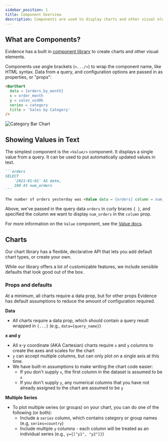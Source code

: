 ```yaml
---
sidebar_position: 1
title: Component Overview
description: Components are used to display charts and other visual elements
---
```


## What are Components?

Evidence has a built in [component library](/components/all-components) to create charts and other visual elements.

Components use angle brackets (`<.../>`) to wrap the component name, like HTML syntax. Data from a query, and configuration options are passed in as properties, or "props":

```html
<BarChart 
  data = {orders_by_month} 
  x = order_month
  y = sales_usd0k 
  series = category
  title = 'Sales by Category'
/>
```

<div style={{textAlign: 'center'}}>

![Category Bar Chart](/img/category-chart.png)

</div>

## Showing Values in Text

The simplest component is the `<Value/>` component. It displays a single value from a query. It can be used to put automatically updated values in text.


````markdown
```orders
SELECT 
    '2021-01-01' AS date,
    100 AS num_orders
```

The number of orders yesterday was <Value data = {orders} column = num_orders />.

````

Above, we've passed in the query data `orders` in curly braces `{ }`, and specified the column we want to display `num_orders` in the `column` prop.

For more information on the `Value` component, see the [Value docs](/components/value).


## Charts

Our chart library has a flexible, declarative API that lets you add default chart types, or create your own.

While our library offers a lot of customizable features, we include sensible defaults that look good out of the box.

### Props and defaults

At a minimum, all charts require a data prop, but for other props Evidence has default assumptions to reduce the amount of configuration required.

**Data**
- All charts require a data prop, which should contain a query result wrapped in `{...}` (e.g., `data={query_name}`)

**x and y**
- All x-y coordinate (AKA Cartesian) charts require `x` and `y` columns to create the axes and scales for the chart
- `y` can accept multiple columns, but can only plot on a single axis at this time.
- We have built-in assumptions to make writing the chart code easier:
  - If you don't supply `x`, the first column in the dataset is assumed to be `x`
  - If you don't supply `y`, any numerical columns that you have not already assigned to the chart are assumed to be `y`

**Multiple Series**
- To plot multiple series (or groups) on your chart, you can do one of the following (or both):
  - Include a `series` column, which contains category or group names (e.g, `series=country`)
  - Include multiple `y` columns - each column will be treated as an individual series (e.g., `y={["y1", "y2"]}`)